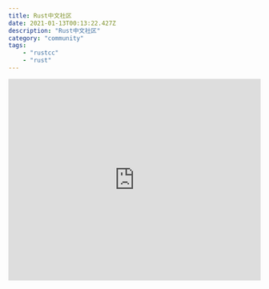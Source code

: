 ```yaml
---
title: Rust中文社区
date: 2021-01-13T00:13:22.427Z
description: "Rust中文社区"
category: "community"
tags:
    - "rustcc"
    - "rust"
---
```

<div style="position: relative; width: 100%; height: 0; padding-bottom: 80%;">
<iframe src="https://rustcc.cn" frameborder="0" allowfullscreen style="position: absolute; top: 0; left: 0; width: 100%; height: 100%;"></iframe>
</div>